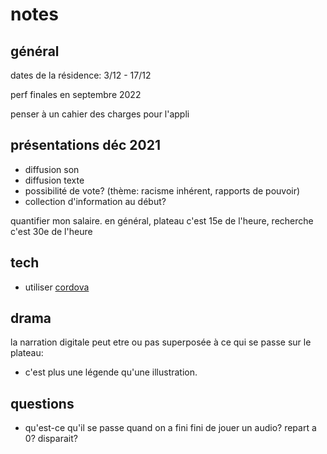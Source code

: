 # notes

## général

dates de la résidence: 3/12 - 17/12

perf finales en septembre 2022

penser à un cahier des charges pour l'appli

## présentations déc 2021

- diffusion son
- diffusion texte
- possibilité de vote? (thème: racisme inhérent, rapports de pouvoir)
- collection d'information au début?

quantifier mon salaire. en général, plateau c'est 15e de l'heure, recherche c'est 30e de l'heure

## tech

- utiliser [cordova](http://cordova.apache.org/#getstarted)

## drama

la narration digitale peut etre ou pas superposée à ce qui se passe sur le plateau:

- c'est plus une légende qu'une illustration.

## questions

- qu'est-ce qu'il se passe quand on a fini fini de jouer un audio? repart a 0? disparait?